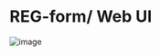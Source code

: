 # REG-form/ Web UI

![image](https://user-images.githubusercontent.com/113499802/190975381-3658c6dc-6dfa-4ae1-bf0d-a6950c3bba7b.png)
